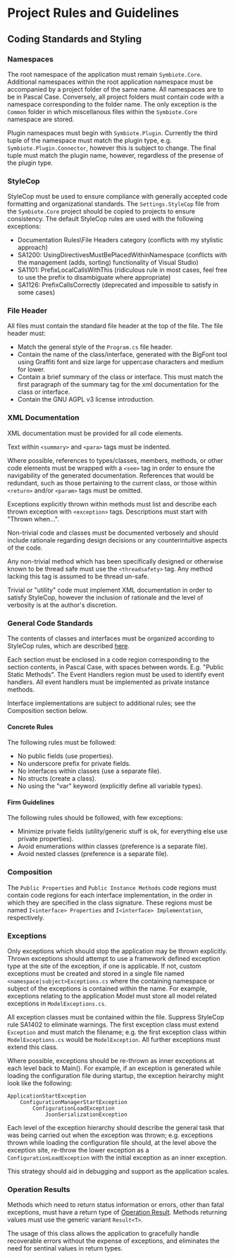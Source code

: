 # Project Rules and Guidelines

## Coding Standards and Styling
### Namespaces

The root namespace of the application must remain ```Symbiote.Core```.  Additional namespaces within the root application namespace must be accompanied by a project
folder of the same name.  All namespaces are to be in Pascal Case.  Conversely, all project folders must contain code with a namespace corresponding 
to the folder name.  The only exception is the ```Common``` folder in which miscellanous files within the ```Symbiote.Core``` namespace are stored.

Plugin namespaces must begin with ```Symbiote.Plugin```.  Currently the third tuple of the namespace must match the plugin type, e.g. ```Symbiote.Plugin.Connector```, however this is subject to change.  The final tuple must match the plugin name, however, regardless of the presense of the plugin type.

### StyleCop

StyleCop must be used to ensure compliance with generally accepted code formatting and organizational standards.  The ```Settings.StyleCop``` file from the ```Symbiote.Core```
project should be copied to projects to ensure consistency.  The default StyleCop rules are used with the following exceptions:

* Documentation Rules\File Headers category (conflicts with my stylistic approach)
* SA1200: UsingDirectivesMustBePlacedWithinNamespace (conflicts with the management (adds, sorting) functionality of Visual Studio)
* SA1101: PrefixLocalCallsWithThis (ridiculous rule in most cases, feel free to use the prefix to disambiguate where appropriate)
* SA1126: PrefixCallsCorrectly (deprecated and impossible to satisfy in some cases)

### File Header

All files must contain the standard file header at the top of the file.  The file header must:

* Match the general style of the ```Program.cs``` file header.
* Contain the name of the class/interface, generated with the BigFont tool using Graffiti font and size large for uppercase characters and medium for lower.
* Contain a brief summary of the class or interface.  This must match the first paragraph of the summary tag for the xml documentation for the class or interface.
* Contain the GNU AGPL v3 license introduction.

### XML Documentation

XML documentation must be provided for all code elements.  

Text within ```<summary>``` and ```<para>``` tags must be indented.  

Where possible, references to types/classes, members, methods, or other code elements must be wrapped with a ```<see>``` tag in order to ensure the navigability of the generated documentation.  References that would
be redundant, such as those pertaining to the current class, or those within ```<return>``` and/or ```<param>``` tags must be omitted.

Exceptions explicitly thrown within methods must list and describe each thrown exception with ```<exception>``` tags.  Descriptions must start with "Thrown when...".

Non-trivial code and classes must be documented verbosely and should include rationale regarding design decisions or any counterintuitive aspects of the code.

Any non-trivial method which has been specifically designed or otherwise known to be thread safe must use the ```<threadsafety>``` tag.  Any method lacking this tag is assumed to be thread un-safe.

Trivial or "utility" code must implement XML documentation in order to satisfy StyleCop, however the inclusion of rationale and the level of verbosity is at the author's discretion.

### General Code Standards

The contents of classes and interfaces must be organized according to StyleCop rules, which are described [here](http://stackoverflow.com/questions/150479/order-of-items-in-classes-fields-properties-constructors-methods/310967#310967).

Each section must be enclosed in a code region corresponding to the section contents, in Pascal Case, with spaces between words.  E.g. "Public Static Methods".  The Event Handlers region must be used to identify event handlers.  All event handlers must be implemented as private instance methods.

Interface implementations are subject to additional rules; see the Composition section below.

#### Concrete Rules

The following rules must be followed:

* No public fields (use properties).
* No underscore prefix for private fields.
* No interfaces within classes (use a separate file).
* No structs (create a class).
* No using the "var" keyword (explicitly define all variable types).

#### Firm Guidelines

The following rules should be followed, with few exceptions:

* Minimize private fields (utility/generic stuff is ok, for everything else use private properties).
* Avoid enumerations within classes (preference is a separate file).
* Avoid nested classes (preference is a separate file).

### Composition

The ```Public Properties``` and ```Public Instance Methods``` code regions must contain code regions for each interface implementation, in the order in which they are specified in the class signature.
These regions must be named ```I<interface> Properties``` and ```I<interface> Implementation```, respectively.  

### Exceptions

Only exceptions which should stop the application may be thrown explicitly.  Thrown exceptions should attempt to use a framework defined exception type at the site of the exception, if one is applicable.  If not, custom
exceptions must be created and stored in a single file named ```<namespace|subject>Exceptions.cs``` where the containing namespace or subject of the exceptions is contained within the name.  For example, exceptions relating to the application Model
must store all model related exceptions in ```ModelExceptions.cs```.

All exception classes must be contained within the file.  Suppress StyleCop rule SA1402 to eliminate warnings.  The first exception class must extend ```Exception``` and must match the filename; e.g. the first exception class
within ```ModelExceptions.cs``` would be ```ModelException```.  All further exceptions must extend this class.

Where possible, exceptions should be re-thrown as inner exceptions at each level back to Main().  For example, if an exception is generated while loading the configuration file during startup, the exception heirarchy might look like the following:

```
ApplicationStartException
	ConfigurationManagerStartException
		ConfigurationLoadException
			JsonSerializationException
```

Each level of the exception hierarchy should describe the general task that was being carried out when the exception was thrown; e.g. exceptions thrown while loading the configuration file should, at the level above the exception site,
re-throw the lower exception as a ```ConfigurationLoadException``` with the initial exception as an inner exception.

This strategy should aid in debugging and support as the application scales.

### Operation Results

Methods which need to return status information or errors, other than fatal exceptions, must have a return type of [Operation Result](https://github.com/jpdillingham/OperationResult).  Methods returning values must use the generic variant ```Result<T>```.

The usage of this class allows the application to gracefully handle recoverable errors without the expense of exceptions, and eliminates the need for sentinal values in return types.